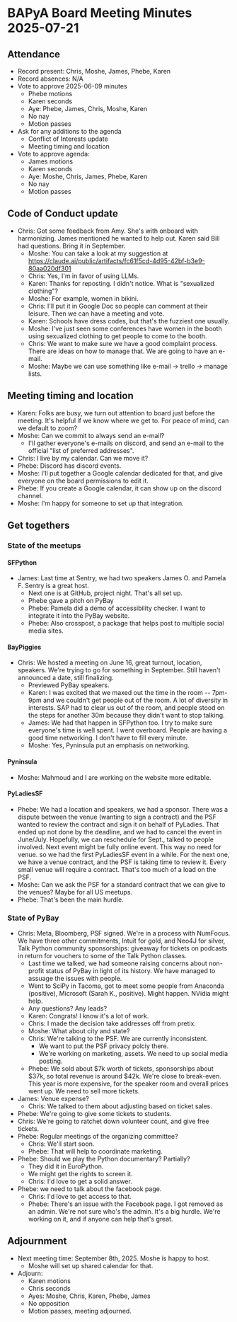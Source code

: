 # BAPyA Board Meeting Minutes 2025-07-21

## Attendance

* Record present: Chris, Moshe, James, Phebe, Karen
* Record absences: N/A
* Vote to approve 2025-06-09 minutes
  * Phebe motions
  * Karen seconds
  * Aye: Phebe, James, Chris, Moshe, Karen
  * No nay
  * Motion passes
* Ask for any additions to the agenda
  * Conflict of Interests update
  * Meeting timing and location
* Vote to approve agenda:
  * James motions
  * Karen seconds
  * Aye: Moshe, Chris, James, Phebe, Karen
  * No nay
  * Motion passes

## Code of Conduct update

* Chris: Got some feedback from Amy. She's with onboard with harmonizing. James mentioned he wanted
  to help out. Karen said Bill had questions. Bring it in September.
  * Moshe: You can take a look at my suggestion at https://claude.ai/public/artifacts/fc61f5cd-4d95-42bf-b3e9-80aa020df301
  * Chris: Yes, I'm in favor of using LLMs.
  * Karen: Thanks for reposting. I didn't notice. What is "sexualized clothing"?
  * Moshe: For example, women in bikini.
  * Chris: I'll put it in Google Doc so people can comment at their leisure. Then we can have a meeting
    and vote.
  * Karen: Schools have dress codes, but that's the fuzziest one usually.
  * Moshe: I've just seen some conferences have women in the booth using sexualized clothing to get
    people to come to the booth.
  * Chris: We want to make sure we have a good complaint process. There are ideas on how to manage that.
    We are going to have an e-mail.
  * Moshe: Maybe we can use something like e-mail -> trello -> manage lists.

## Meeting timing and location

* Karen: Folks are busy, we turn out attention to board just before the meeting. It's helpful if
  we know where we get to. For peace of mind, can we default to zoom?
* Moshe: Can we commit to always send an e-mail?
  * I'll gather everyone's e-mails on discord, and send an e-mail to the official "list of preferred
    addresses".
* Chris: I live by my calendar. Can we move it?
* Phebe: Discord has discord events.
* Moshe: I'll put together a Google calendar dedicated for that, and give everyone on the board
  permissions to edit it.
* Phebe: If you create a Google calendar, it can show up on the discord channel.
* Moshe: I'm happy for someone to set up that integration.

## Get togethers

### State of the meetups

#### SFPython

* James: Last time at Sentry, we had two speakers James O. and Pamela F. Sentry is a great host.
  * Next one is at GitHub, project night. That's all set up.
  * Phebe gave a pitch on PyBay
  * Phebe: Pamela did a demo of accessibility checker. I want to integrate it into the PyBay website.
  * Phebe: Also crosspost, a package that helps post to multiple social media sites.

#### BayPiggies

* Chris: We hosted a meeting on June 16, great turnout, location, speakers. We're trying to go for
  something in September. Still haven't announced a date, still finalizing.
  * Previewed PyBay speakers.
  * Karen: I was excited that we maxed out the time in the room -- 7pm-9pm and we couldn't get people
    out of the room. A lot of diversity in interests. SAP had to clear us out of the room, and people
    stood on the steps for another 30m because they didn't want to stop talking.
  * James: We had that happen in SFPython too. I try to make sure everyone's time is well spent. I went
    overboard. People are having a good time networking. I don't have to fill every minute.
  * Moshe: Yes, Pyninsula put an emphasis on networking.

#### Pyninsula

* Moshe: Mahmoud and I are working on the website more editable.

#### PyLadiesSF

* Phebe: We had a location and speakers, we had a sponsor. There was a dispute between the venue
  (wanting to sign a contract) and the PSF wanted to review the contract and sign it on behalf of
  PyLadies. That ended up not done by the deadline, and we had to cancel the event in June/July.
  Hopefully, we can reschedule for Sept., talked to people involved. Next event might be fully
  online event. This way no need for venue. so we had the first PyLadiesSF event in a while. For
  the next one, we have a venue contract, and the PSF is taking time to review it. Every small venue
  will require a contract. That's too much of a load on the PSF.
* Moshe: Can we ask the PSF for a standard contract that we can give to the venues? Maybe for all
  US meetups.
* Phebe: That's been the main hurdle.

### State of PyBay

* Chris: Meta, Bloomberg, PSF signed. We're in a process with NumFocus.  We have three other commitments,
  Intuit for gold, and Neo4J for silver, Talk Python community sponsorships: giveaway for tickets
  on podcasts in return for vouchers to some of the Talk Python classes.
  * Last time we talked, we had someone raising concerns about non-profit status of PyBay in light of its
    history. We have managed to assuage the issues with people.
  * Went to SciPy in Tacoma, got to meet some people from Anaconda (positive), Microsoft (Sarah K.,
    positive). Might happen. NVidia might help.
  * Any questions? Any leads?
  * Karen: Congrats! I know it's a lot of work.
  * Chris: I made the decision take addresses off from pretix.
  * Moshe: What about city and state?
  * Chris: We're talking to the PSF. We are currently inconsistent.
    * We want to put the PSF privacy polciy there.
    * We're working on marketing, assets. We need to up social media posting.
  * Phebe: We sold about $7k worth of tickets, sponsorships about $37k, so total revenue is around
    $42k. We're close to break-even. This year is more expensive, for the speaker room and overall
    prices went up. We need to sell more tickets.
* James: Venue expense?
  * Chris: We talked to them about adjusting based on ticket sales.
* Phebe: We're going to give some tickets to students.
* Chris: We're going to ratchet down volunteer count, and give free tickets.
* Phebe: Regular meetings of the organizing committee?
  * Chris: We'll start soon.
  * Phebe: That will help to coordinate marketing.
* Phebe: Should we play the Python documentary? Partially?
  * They did it in EuroPython.
  * We might get the rights to screen it.
  * Chris: I'd love to get a solid answer. 
* Phebe: we need to talk about the facebook page.
  * Chris: I'd love to get access to that.
  * Phebe: There's an issue with the Facebook page. I got removed as an admin. We're not sure who's
    the admin. It's a big hurdle. We're working on it, and if anyone can help that's great.

## Adjournment

* Next meeting time: September 8th, 2025. Moshe is happy to host.
  * Moshe will set up shared calendar for that.
* Adjourn:
  * Karen motions
  * Chris seconds
  * Ayes: Moshe, Chris, Karen, Phebe, James
  * No opposition
  * Motion passes, meeting adjourned.

